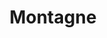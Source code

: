 ---
title: "Montagne"
url: /ciudad-autonoma-de-buenos-aires/montagne-avenida-forest-2/
shop: Kleidung
---